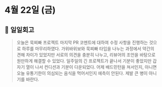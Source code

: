 # 4월 22일 (금)

## 🥶 일일회고

> 오늘은 묵찌빠 프로젝트 마지막 PR 코멘트에 대하여 수정 사항을 진행하는 것으로 하루를 마무리하였다. 가위바위보와 묵찌빠 타입을 나누는 과정에서 약간의 견해 차이가 있었지만 서로의 의견을 충분히 나누고, 리뷰어의 조언을 바탕으로 원만하게 해결할 수 있었다. 일주일의 긴 프로젝트가 끝나서 기분이 좋았지만 갑자기 열이 나서 컨디션과 기분이 다운되었다. 어제 배드민턴을 쳐서인지, 아니면 오늘 유통기한이 의심되는 음식을 먹어서인지 에측이 안된다. 제발 큰 병이 아니기를 바란다.
>